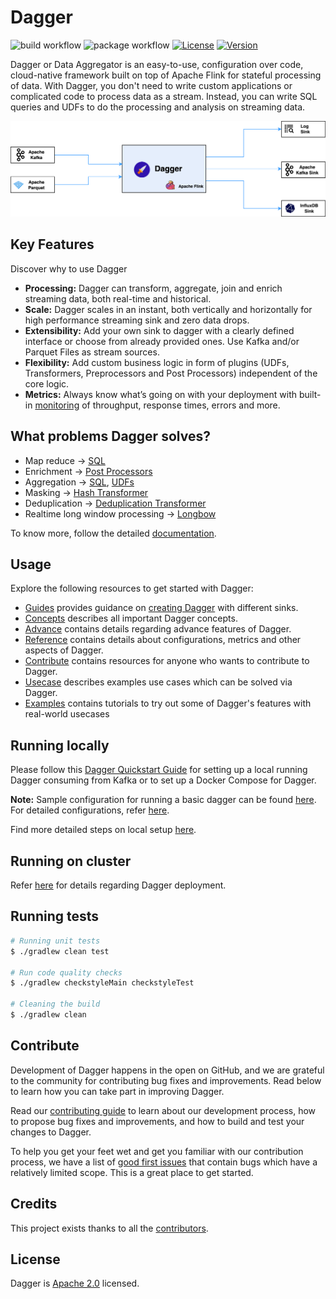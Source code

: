 # Dagger

![build workflow](https://github.com/raystack/dagger/actions/workflows/build.yml/badge.svg)
![package workflow](https://github.com/raystack/dagger/actions/workflows/package.yml/badge.svg)
[![License](https://img.shields.io/badge/License-Apache%202.0-blue.svg?logo=apache)](LICENSE)
[![Version](https://img.shields.io/github/v/release/raystack/dagger?logo=semantic-release)](https://github.com/raystack/dagger/releases/latest)

Dagger or Data Aggregator is an easy-to-use, configuration over code, cloud-native framework built on top of Apache Flink
for stateful processing of data. With Dagger, you don't need to write custom applications or complicated code to process
data as a stream. Instead, you can write SQL queries and UDFs to do the processing and analysis on streaming data.

![](docs/static/img/overview/dagger_overview.png)

## Key Features

Discover why to use Dagger

- **Processing:** Dagger can transform, aggregate, join and enrich streaming data, both real-time and historical.
- **Scale:** Dagger scales in an instant, both vertically and horizontally for high performance streaming sink and zero data drops.
- **Extensibility:** Add your own sink to dagger with a clearly defined interface or choose from already provided ones. Use Kafka and/or Parquet Files as stream sources.
- **Flexibility:** Add custom business logic in form of plugins \(UDFs, Transformers, Preprocessors and Post Processors\) independent of the core logic.
- **Metrics:** Always know what’s going on with your deployment with built-in [monitoring](https://raystack.github.io/dagger/docs/reference/metrics) of throughput, response times, errors and more.

## What problems Dagger solves?

- Map reduce -> [SQL](https://ci.apache.org/projects/flink/flink-docs-release-1.9/dev/table/sql.html)
- Enrichment -> [Post Processors](https://raystack.github.io/dagger/docs/advance/post_processor)
- Aggregation -> [SQL](https://ci.apache.org/projects/flink/flink-docs-release-1.9/dev/table/sql.html), [UDFs](https://raystack.github.io/dagger/docs/guides/use_udf)
- Masking -> [Hash Transformer](https://raystack.github.io/dagger/docs/reference/transformers#HashTransformer)
- Deduplication -> [Deduplication Transformer](https://raystack.github.io/dagger/docs/reference/transformers#DeDuplicationTransformer)
- Realtime long window processing -> [Longbow](https://raystack.github.io/dagger/docs/advance/longbow)

To know more, follow the detailed [documentation](https://raystack.github.io/dagger/).

## Usage

Explore the following resources to get started with Dagger:

- [Guides](https://raystack.github.io/dagger/docs/guides/overview) provides guidance on [creating Dagger](https://raystack.github.io/dagger/docs/guides/create_dagger) with different sinks.
- [Concepts](https://raystack.github.io/dagger/docs/concepts/overview) describes all important Dagger concepts.
- [Advance](https://raystack.github.io/dagger/docs/advance/overview) contains details regarding advance features of Dagger.
- [Reference](https://raystack.github.io/dagger/docs/reference/overview) contains details about configurations, metrics and other aspects of Dagger.
- [Contribute](https://raystack.github.io/dagger/docs/contribute/contribution) contains resources for anyone who wants to contribute to Dagger.
- [Usecase](https://raystack.github.io/dagger/docs/usecase/overview) describes examples use cases which can be solved via Dagger.
- [Examples](https://raystack.github.io/dagger/docs/examples/overview) contains tutorials to try out some of Dagger's features with real-world usecases

## Running locally

Please follow this [Dagger Quickstart Guide](https://raystack.github.io/dagger/docs/guides/quickstart) for setting up a local running Dagger consuming from Kafka or to set up a Docker Compose for Dagger.

**Note:** Sample configuration for running a basic dagger can be found [here](https://raystack.github.io/dagger/docs/guides/create_dagger#common-configurations). For detailed configurations, refer [here](https://raystack.github.io/dagger/docs/reference/configuration).

Find more detailed steps on local setup [here](https://raystack.github.io/dagger/docs/guides/create_dagger).

## Running on cluster

Refer [here](https://raystack.github.io/dagger/docs/guides/deployment) for details regarding Dagger deployment.

## Running tests

```sh
# Running unit tests
$ ./gradlew clean test

# Run code quality checks
$ ./gradlew checkstyleMain checkstyleTest

# Cleaning the build
$ ./gradlew clean
```

## Contribute

Development of Dagger happens in the open on GitHub, and we are grateful to the community for contributing bug fixes and improvements. Read below to learn how you can take part in improving Dagger.

Read our [contributing guide](https://raystack.github.io/dagger/docs/contribute/contribution) to learn about our development process, how to propose bug fixes and improvements, and how to build and test your changes to Dagger.

To help you get your feet wet and get you familiar with our contribution process, we have a list of [good first issues](https://github.com/raystack/dagger/labels/good%20first%20issue) that contain bugs which have a relatively limited scope. This is a great place to get started.

## Credits

This project exists thanks to all the [contributors](https://github.com/raystack/dagger/graphs/contributors).

## License

Dagger is [Apache 2.0](LICENSE) licensed.

